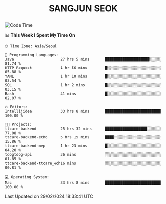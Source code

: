 <h1>
 <p align="center">
   SANGJUN SEOK
 </p>
</h1>

<!--START_SECTION:waka-->
![Code Time](http://img.shields.io/badge/Code%20Time-3%2C322%20hrs%2043%20mins-blue)

📊 **This Week I Spent My Time On** 

```text
🕑︎ Time Zone: Asia/Seoul

💬 Programming Languages: 
Java                     27 hrs 5 mins       ████████████████████░░░░░   81.74 % 
HTTP Request             1 hr 56 mins        █░░░░░░░░░░░░░░░░░░░░░░░░   05.88 % 
YAML                     1 hr 10 mins        █░░░░░░░░░░░░░░░░░░░░░░░░   03.54 % 
SQL                      1 hr 2 mins         █░░░░░░░░░░░░░░░░░░░░░░░░   03.15 % 
Bash                     41 mins             █░░░░░░░░░░░░░░░░░░░░░░░░   02.07 % 

🔥 Editors: 
Intellijidea             33 hrs 8 mins       █████████████████████████   100.00 % 

🐱‍💻 Projects: 
ttcare-backend           25 hrs 32 mins      ███████████████████░░░░░░   77.08 % 
ttcare-backend-echo      5 hrs 15 mins       ████░░░░░░░░░░░░░░░░░░░░░   15.86 % 
ttcare-backend-mvp       1 hr 23 mins        █░░░░░░░░░░░░░░░░░░░░░░░░   04.20 % 
tdogtdog-api             36 mins             ░░░░░░░░░░░░░░░░░░░░░░░░░   01.85 % 
ttcare-backend-ttcare_ech16 mins             ░░░░░░░░░░░░░░░░░░░░░░░░░   00.81 % 

💻 Operating System: 
Mac                      33 hrs 8 mins       █████████████████████████   100.00 % 
```


 Last Updated on 29/02/2024 18:33:41 UTC
<!--END_SECTION:waka-->
